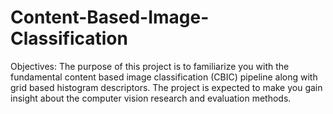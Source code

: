 # Content-Based-Image-Classification
Objectives: The purpose of this project is to familiarize you with the fundamental content based 
image classification (CBIC) pipeline along with grid based histogram descriptors. The project is 
expected to make you gain insight about the computer vision research and evaluation methods.
